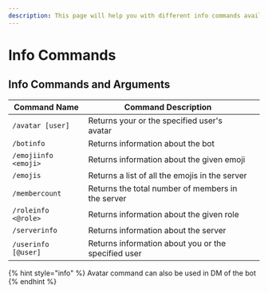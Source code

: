 ```yaml
---
description: This page will help you with different info commands available.
---
```


# Info Commands

## Info Commands and Arguments

<table><thead><tr><th>Command Name</th><th>Command Description</th><th data-hidden></th></tr></thead><tbody><tr><td><code>/avatar [user]</code></td><td>Returns your or the specified user's avatar</td><td></td></tr><tr><td><code>/botinfo</code> </td><td>Returns information about the bot</td><td></td></tr><tr><td><code>/emojiinfo &#x3C;emoji></code></td><td>Returns information about the given emoji</td><td></td></tr><tr><td><code>/emojis</code></td><td>Returns a list of all the emojis in the server</td><td></td></tr><tr><td><code>/membercount</code></td><td>Returns the total number of members in the server</td><td></td></tr><tr><td><code>/roleinfo &#x3C;@role></code></td><td>Returns information about the given role</td><td></td></tr><tr><td><code>/serverinfo</code></td><td>Returns information about the server</td><td></td></tr><tr><td><code>/userinfo [@user]</code></td><td>Returns information about you or the specified user</td><td></td></tr></tbody></table>

{% hint style="info" %}
Avatar command can also be used in DM of the bot
{% endhint %}
